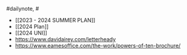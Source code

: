 #dailynote, #

- [[2023 - 2024 SUMMER PLAN]]
- [[2024 Plan]]
- [[2024 UNI]]
- https://www.davidairey.com/letterheady
- https://www.eamesoffice.com/the-work/powers-of-ten-brochure/